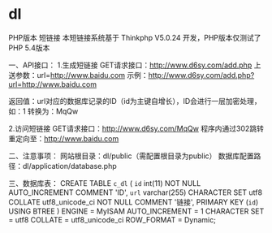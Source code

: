# dl
PHP版本 短链接
本短链接系统基于  Thinkphp V5.0.24 开发，PHP版本仅测试了PHP 5.4版本

一、API接口：
1.生成短链接 
GET请求接口：http://www.d6sy.com/add.php
上送参数：url=http://www.baidu.com
示例：http://www.d6sy.com/add.php?url=http://www.baidu.com

返回值：url对应的数据库记录的ID（id为主键自增长），ID会进行一层加密处理，如：1 转换为：MqQw

2.访问短链接
GET请求接口：http://www.d6sy.com/MqQw
程序内通过302跳转重定向至：http://www.baidu.com

二、注意事项：
网站根目录：dl/public（需配置根目录为public）
数据库配置路径：dl/application/database.php

三、数据库表：
CREATE TABLE `c_dl`  (
  `id` int(11) NOT NULL AUTO_INCREMENT COMMENT 'ID',
  `url` varchar(255) CHARACTER SET utf8 COLLATE utf8_unicode_ci NOT NULL COMMENT '链接',
  PRIMARY KEY (`id`) USING BTREE
) ENGINE = MyISAM AUTO_INCREMENT = 1 CHARACTER SET = utf8 COLLATE = utf8_unicode_ci ROW_FORMAT = Dynamic;

